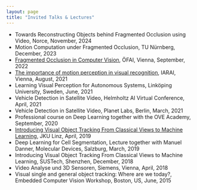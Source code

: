 ```yaml
---
layout: page
title: "Invited Talks & Lectures"
---
```


* Towards Reconstructing Objects behind Fragmented Occlusion using Video, Norce, November, 2024
* Motion Computation under Fragmented Occlusion, TU N&uuml;rnberg, December, 2023
* [Fragmented Occlusion in Computer Vision](https://www.youtube.com/watch?v=1d_O443FdlA), &Ouml;FAI, Vienna, September, 2022
* [The importance of motion perception in visual recognition](https://www.iarai.ac.at/events/the-importance-of-motion-perception-in-visual-recognition/), IARAI, Vienna, August, 2021
* Learning Visual Perception for Autonomous Systems, Linköping University, Sweden, June, 2021
* Vehicle Detection in Satellite Video, Helmholtz AI Virtual Conference, April, 2021
* Vehicle Detection in Satellite Video, Planet Labs, Berlin, March, 2021
* Professional course on Deep Learning together with the OVE Academy, September, 2020
* [Introducing Visual Object Tracking From Classical Views to Machine Learning](https://youtu.be/v9hs4e4s1MM), JKU Linz, April, 2019
* Deep Learning for Cell Segmentation, Lecture together with Manuel Danner, Molecular Devices, Salzburg, March, 2019
* Introducing Visual Object Tracking From Classical Views to Machine Learning, SUSTech, Shenzhen, December, 2018
* Video Analyse und 3D Sensoren, Siemens, Vienna, April, 2018
* Visual single and general object tracking: Where are we today?, Embedded Computer Vision Workshop, Boston, US, June, 2015
